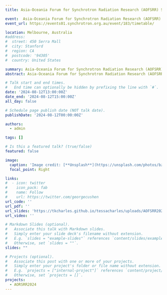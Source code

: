 ```yaml
---
title: Asia-Oceania Forum for Synchrotron Radiation Research (AOFSRR) School 2024

event:  Asia-Oceania Forum for Synchrotron Radiation Research (AOFSRR) School 2024
event_url: https://events01.synchrotron.org.au/event/183/timetable/

location: Melbourne, Australia
#address:
#  street: 450 Serra Mall
#  city: Stanford
#  region: CA
#  postcode: '94305'
#  country: United States

summary: Asia-Oceania Forum for Synchrotron Radiation Research (AOFSRR) School 2024. Lecture on 'Basics of Light Sources'
abstract: Asia-Oceania Forum for Synchrotron Radiation Research (AOFSRR) School 2024. Lecture on the 'Basics of Light Sources' covering synchrotron light source history, a few key accelerator physics defintions, and synchrotron radiation generation.

# Talk start and end times.
#   End time can optionally be hidden by prefixing the line with `#`.
date: '2024-08-12T13:00:00Z'
date_end: '2024-08-12T15:00:00Z'
all_day: false

# Schedule page publish date (NOT talk date).
publishDate: '2024-08-12T00:00:00Z'

authors:
  - admin

tags: []

# Is this a featured talk? (true/false)
featured: false

image:
  caption: 'Image credit: [**Unsplash**](https://unsplash.com/photos/bzdhc5b3Bxs)'
  focal_point: Right

links:
#  - icon: twitter
#    icon_pack: fab
#    name: Follow
#    url: https://twitter.com/georgecushen
url_code: ''
url_pdf: ''
url_slides: 'https://tkcharles.github.io/tessacharles/uploads/AOFSRR2024_basics_of_light_sources_TKCharles_final.pdf'
url_video: ''

# Markdown Slides (optional).
#   Associate this talk with Markdown slides.
#   Simply enter your slide deck's filename without extension.
#   E.g. `slides = "example-slides"` references `content/slides/example-slides.md`.
#   Otherwise, set `slides = ""`.
slides: ""

# Projects (optional).
#   Associate this post with one or more of your projects.
#   Simply enter your project's folder or file name without extension.
#   E.g. `projects = ["internal-project"]` references `content/project/deep-learning/index.md`.
#   Otherwise, set `projects = []`.
projects:
  - AORSRR2024
---
```

